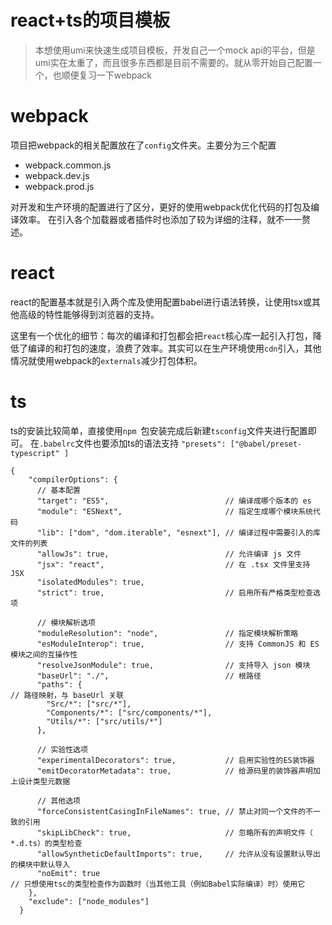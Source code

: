 <!--
 * @Date: 2020-08-20 09:50:07
 * @LastEditors: kjs
 * @LastEditTime: 2020-08-20 10:03:55
 * @FilePath: \react-ts-template\README.md
-->
# react+ts的项目模板
> 本想使用umi来快速生成项目模板，开发自己一个mock api的平台，但是umi实在太重了，而且很多东西都是目前不需要的。就从零开始自己配置一个，也顺便复习一下webpack

# webpack

项目把webpack的相关配置放在了```config```文件夹。主要分为三个配置
- webpack.common.js 
- webpack.dev.js
- webpack.prod.js

对开发和生产环境的配置进行了区分，更好的使用webpack优化代码的打包及编译效率。
在引入各个加载器或者插件时也添加了较为详细的注释，就不一一赘述。

# react

react的配置基本就是引入两个库及使用配置babel进行语法转换，让使用tsx或其他高级的特性能够得到浏览器的支持。

这里有一个优化的细节：每次的编译和打包都会把```react```核心库一起引入打包，降低了编译的和打包的速度，浪费了效率。其实可以在生产环境使用```cdn```引入，其他情况就使用webpack的```externals```减少打包体积。

# ts

ts的安装比较简单，直接使用```npm ```包安装完成后新建```tsconfig```文件夹进行配置即可。
在```.babelrc```文件也要添加ts的语法支持 ```"presets": ["@babel/preset-typescript" ]```
```
{
    "compilerOptions": {
      // 基本配置
      "target": "ES5",                          // 编译成哪个版本的 es
      "module": "ESNext",                       // 指定生成哪个模块系统代码
      "lib": ["dom", "dom.iterable", "esnext"], // 编译过程中需要引入的库文件的列表
      "allowJs": true,                          // 允许编译 js 文件
      "jsx": "react",                           // 在 .tsx 文件里支持 JSX
      "isolatedModules": true,
      "strict": true,                           // 启用所有严格类型检查选项
  
      // 模块解析选项
      "moduleResolution": "node",               // 指定模块解析策略
      "esModuleInterop": true,                  // 支持 CommonJS 和 ES 模块之间的互操作性
      "resolveJsonModule": true,                // 支持导入 json 模块
      "baseUrl": "./",                          // 根路径
      "paths": {                                                              // 路径映射，与 baseUrl 关联
        "Src/*": ["src/*"],
        "Components/*": ["src/components/*"],
        "Utils/*": ["src/utils/*"]
      },
  
      // 实验性选项
      "experimentalDecorators": true,           // 启用实验性的ES装饰器
      "emitDecoratorMetadata": true,            // 给源码里的装饰器声明加上设计类型元数据
  
      // 其他选项
      "forceConsistentCasingInFileNames": true, // 禁止对同一个文件的不一致的引用
      "skipLibCheck": true,                     // 忽略所有的声明文件（ *.d.ts）的类型检查
      "allowSyntheticDefaultImports": true,     // 允许从没有设置默认导出的模块中默认导入
      "noEmit": true                                                      // 只想使用tsc的类型检查作为函数时（当其他工具（例如Babel实际编译）时）使用它
    },
    "exclude": ["node_modules"]
  }
  
```

